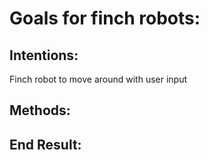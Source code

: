 # Goals for finch robots:

## Intentions: 
Finch robot to move around with user input

## Methods:


## End Result:
